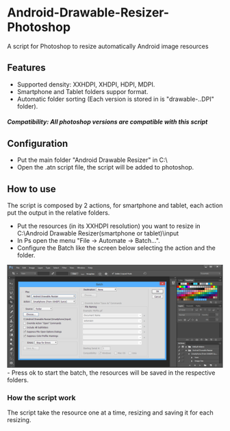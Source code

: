 # Android-Drawable-Resizer-Photoshop
A script for Photoshop to resize automatically Android image resources

## Features
- Supported density: XXHDPI, XHDPI, HDPI, MDPI.
- Smartphone and Tablet folders suppor format.
- Automatic folder sorting (Each version is stored in is "drawable-..DPI" folder).

##### Compatibility: All photoshop versions are compatible with this script

## Configuration
- Put the main folder "Android Drawable Resizer" in C:\
- Open the .atn script file, the script will be added to photoshop.

## How to use
The script is composed by 2 actions, for smartphone and tablet, each action put the output in the relative folders.
- Put the resources (in its XXHDPI resolution) you want to resize in C:\Android Drawable Resizer\(smartphone or tablet)\input 
- In Ps open the menu "File -> Automate -> Batch...".
- Configure the Batch like the screen below selecting the action and the folder.
<img src="https://github.com/MhzDev/Android-Drawable-Resizer-Photoshop/blob/master/Github%20Art/BatchSetting.png" width="600">
- Press ok to start the batch, the resources will be saved in the respective folders.

### How the script work
The script take the resource one at a time, resizing and saving it for each resizing.

